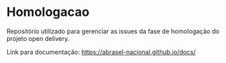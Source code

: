 # Homologacao
Repositório utilizado para gerenciar as issues da fase de homologação do projeto open delivery.

Link para documentação:
https://abrasel-nacional.github.io/docs/
